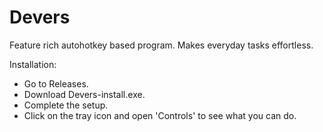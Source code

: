 # Devers
Feature rich autohotkey based program. Makes everyday tasks effortless.

Installation: 

* Go to Releases.
* Download Devers-install.exe.
* Complete the setup.
* Click on the tray icon and open 'Controls' to see what you can do.